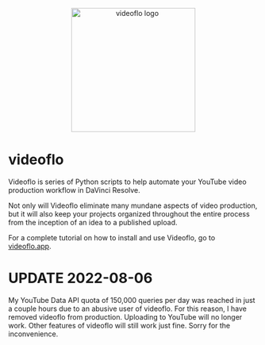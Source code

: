 <p align="center"><img width="250" alt="videoflo logo" src="https://user-images.githubusercontent.com/6558850/115158541-81734400-a043-11eb-8097-a7ae42325ef0.png"></p>

# videoflo
Videoflo is series of Python scripts to help automate your YouTube video production workflow in DaVinci Resolve.

Not only will Videoflo eliminate many mundane aspects of video production, but it will also keep your projects organized throughout the entire process from the inception of an idea to a published upload.

For a complete tutorial on how to install and use Videoflo, go to [videoflo.app](https://videoflo.app).

# UPDATE 2022-08-06
My YouTube Data API quota of 150,000 queries per day was reached in just a couple hours due to an abusive user of videoflo. For this reason, I have removed videoflo from production. Uploading to YouTube will no longer work. Other features of videoflo will still work just fine. Sorry for the inconvenience.
